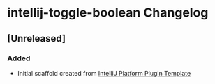 <!-- Keep a Changelog guide -> https://keepachangelog.com -->

# intellij-toggle-boolean Changelog

## [Unreleased]
### Added
- Initial scaffold created from [IntelliJ Platform Plugin Template](https://github.com/JetBrains/intellij-platform-plugin-template)
